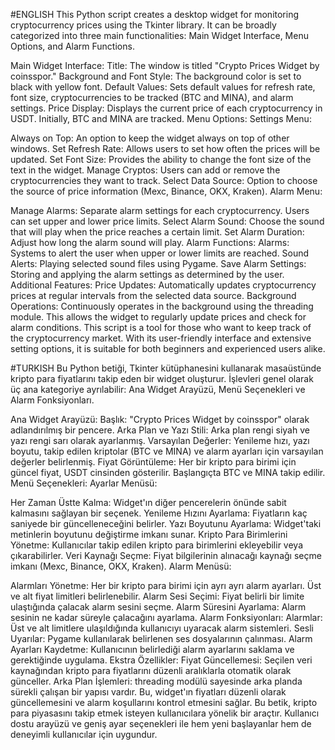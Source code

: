 #ENGLISH
This Python script creates a desktop widget for monitoring cryptocurrency prices using the Tkinter library. It can be broadly categorized into three main functionalities: Main Widget Interface, Menu Options, and Alarm Functions.

Main Widget Interface:
Title: The window is titled "Crypto Prices Widget by coinsspor."
Background and Font Style: The background color is set to black with yellow font.
Default Values: Sets default values for refresh rate, font size, cryptocurrencies to be tracked (BTC and MINA), and alarm settings.
Price Display: Displays the current price of each cryptocurrency in USDT. Initially, BTC and MINA are tracked.
Menu Options:
Settings Menu:

Always on Top: An option to keep the widget always on top of other windows.
Set Refresh Rate: Allows users to set how often the prices will be updated.
Set Font Size: Provides the ability to change the font size of the text in the widget.
Manage Cryptos: Users can add or remove the cryptocurrencies they want to track.
Select Data Source: Option to choose the source of price information (Mexc, Binance, OKX, Kraken).
Alarm Menu:

Manage Alarms: Separate alarm settings for each cryptocurrency. Users can set upper and lower price limits.
Select Alarm Sound: Choose the sound that will play when the price reaches a certain limit.
Set Alarm Duration: Adjust how long the alarm sound will play.
Alarm Functions:
Alarms: Systems to alert the user when upper or lower limits are reached.
Sound Alerts: Playing selected sound files using Pygame.
Save Alarm Settings: Storing and applying the alarm settings as determined by the user.
Additional Features:
Price Updates: Automatically updates cryptocurrency prices at regular intervals from the selected data source.
Background Operations: Continuously operates in the background using the threading module. This allows the widget to regularly update prices and check for alarm conditions.
This script is a tool for those who want to keep track of the cryptocurrency market. With its user-friendly interface and extensive setting options, it is suitable for both beginners and experienced users alike.

#TURKISH
Bu Python betiği, Tkinter kütüphanesini kullanarak masaüstünde kripto para fiyatlarını takip eden bir widget oluşturur. İşlevleri genel olarak üç ana kategoriye ayrılabilir: Ana Widget Arayüzü, Menü Seçenekleri ve Alarm Fonksiyonları.

Ana Widget Arayüzü:
Başlık: "Crypto Prices Widget by coinsspor" olarak adlandırılmış bir pencere.
Arka Plan ve Yazı Stili: Arka plan rengi siyah ve yazı rengi sarı olarak ayarlanmış.
Varsayılan Değerler: Yenileme hızı, yazı boyutu, takip edilen kriptolar (BTC ve MINA) ve alarm ayarları için varsayılan değerler belirlenmiş.
Fiyat Görüntüleme: Her bir kripto para birimi için güncel fiyat, USDT cinsinden gösterilir. Başlangıçta BTC ve MINA takip edilir.
Menü Seçenekleri:
Ayarlar Menüsü:

Her Zaman Üstte Kalma: Widget'ın diğer pencerelerin önünde sabit kalmasını sağlayan bir seçenek.
Yenileme Hızını Ayarlama: Fiyatların kaç saniyede bir güncelleneceğini belirler.
Yazı Boyutunu Ayarlama: Widget'taki metinlerin boyutunu değiştirme imkanı sunar.
Kripto Para Birimlerini Yönetme: Kullanıcılar takip edilen kripto para birimlerini ekleyebilir veya çıkarabilirler.
Veri Kaynağı Seçme: Fiyat bilgilerinin alınacağı kaynağı seçme imkanı (Mexc, Binance, OKX, Kraken).
Alarm Menüsü:

Alarmları Yönetme: Her bir kripto para birimi için ayrı ayrı alarm ayarları. Üst ve alt fiyat limitleri belirlenebilir.
Alarm Sesi Seçimi: Fiyat belirli bir limite ulaştığında çalacak alarm sesini seçme.
Alarm Süresini Ayarlama: Alarm sesinin ne kadar süreyle çalacağını ayarlama.
Alarm Fonksiyonları:
Alarmlar: Üst ve alt limitlere ulaşıldığında kullanıcıyı uyaracak alarm sistemleri.
Sesli Uyarılar: Pygame kullanılarak belirlenen ses dosyalarının çalınması.
Alarm Ayarları Kaydetme: Kullanıcının belirlediği alarm ayarlarını saklama ve gerektiğinde uygulama.
Ekstra Özellikler:
Fiyat Güncellemesi: Seçilen veri kaynağından kripto para fiyatlarını düzenli aralıklarla otomatik olarak günceller.
Arka Plan İşlemleri: threading modülü sayesinde arka planda sürekli çalışan bir yapısı vardır. Bu, widget'ın fiyatları düzenli olarak güncellemesini ve alarm koşullarını kontrol etmesini sağlar.
Bu betik, kripto para piyasasını takip etmek isteyen kullanıcılara yönelik bir araçtır. Kullanıcı dostu arayüzü ve geniş ayar seçenekleri ile hem yeni başlayanlar hem de deneyimli kullanıcılar için uygundur.
